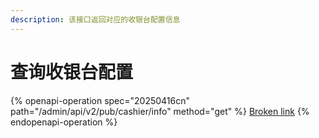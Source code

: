 ```yaml
---
description: 该接口返回对应的收银台配置信息
---
```


# 查询收银台配置

{% openapi-operation spec="20250416cn" path="/admin/api/v2/pub/cashier/info" method="get" %}
[Broken link](broken-reference)
{% endopenapi-operation %}
